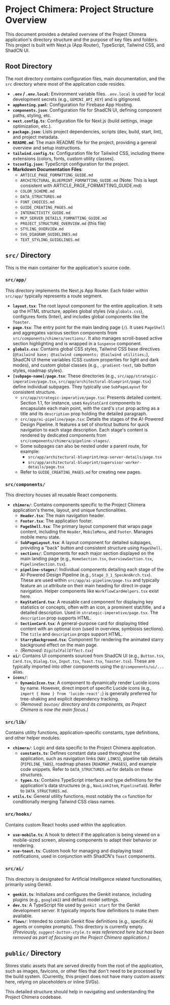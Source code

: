 
# Project Chimera: Project Structure Overview

This document provides a detailed overview of the Project Chimera application's directory structure and the purpose of key files and folders. This project is built with Next.js (App Router), TypeScript, Tailwind CSS, and ShadCN UI.

## Root Directory

The root directory contains configuration files, main documentation, and the `src` directory where most of the application code resides.

*   **`.env` / `.env.local`**: Environment variable files. `.env.local` is used for local development secrets (e.g., `GEMINI_API_KEY`) and is gitignored.
*   **`apphosting.yaml`**: Configuration for Firebase App Hosting.
*   **`components.json`**: Configuration file for ShadCN UI, defining component paths, styling, etc.
*   **`next.config.ts`**: Configuration file for Next.js (build settings, image optimization, etc.).
*   **`package.json`**: Lists project dependencies, scripts (dev, build, start, lint), and project metadata.
*   **`README.md`**: The main README file for the project, providing a general overview and setup instructions.
*   **`tailwind.config.ts`**: Configuration file for Tailwind CSS, including theme extensions (colors, fonts, custom utility classes).
*   **`tsconfig.json`**: TypeScript configuration for the project.
*   **Markdown Documentation Files**:
    *   `ARTICLE_PAGE_FORMATTING_GUIDE.md`
    *   `ARCHITECTURAL_BLUEPRINT_FORMATTING_GUIDE.md` (Note: This is kept consistent with ARTICLE_PAGE_FORMATTING_GUIDE.md)
    *   `COLOR_SCHEME.md`
    *   `DATA_STRUCTURES.md`
    *   `FONT_CHOICES.md`
    *   `GUIDE_CREATING_PAGES.md`
    *   `INTERACTIVITY_GUIDE.md`
    *   `MCP_SERVER_DETAILS_FORMATTING_GUIDE.md`
    *   `PROJECT_STRUCTURE_OVERVIEW.md` (this file)
    *   `STYLING_OVERVIEW.md`
    *   `SVG_DIAGRAM_GUIDELINES.md`
    *   `TEXT_STYLING_GUIDELINES.md`

## `src/` Directory

This is the main container for the application's source code.

### `src/app/`

This directory implements the Next.js App Router. Each folder within `src/app/` typically represents a route segment.

*   **`layout.tsx`**: The root layout component for the entire application. It sets up the HTML structure, applies global styles (via `globals.css`), configures fonts (Inter), and includes global components like the `Toaster`.
*   **`page.tsx`**: The entry point for the main landing page (`/`). It uses `PageShell` and aggregates various section components from `src/components/chimera/sections/`. It also manages scroll-based active section highlighting and is wrapped in a `Suspense` component.
*   **`globals.css`**: Contains global CSS styles, Tailwind CSS base directives (`@tailwind base; @tailwind components; @tailwind utilities;`), ShadCN UI theme variables (CSS custom properties for light and dark modes), and custom global classes (e.g., `.gradient-text`, tab button styles, roadmap styles).
*   **`[subpage-name]/page.tsx`**: These directories (e.g., `src/app/strategic-imperative/page.tsx`, `src/app/architectural-blueprint/page.tsx`) define individual subpages. They typically use `SubPageLayout` for consistent structure.
    *   `src/app/strategic-imperative/page.tsx`: Presents detailed content. Section 1.1, for instance, uses `KeyStatCard` components to encapsulate each main point, with the card's `stat` prop acting as a title and its `description` prop holding the detailed paragraph.
    *   `src/app/ai-pipeline/page.tsx`: Details the stages of the AI-Powered Design Pipeline. It features a set of shortcut buttons for quick navigation to each stage description. Each stage's content is rendered by dedicated components from `src/components/chimera/pipeline-stages/`.
    *   Some subpages can also be nested under a parent route, for example:
        *   `src/app/architectural-blueprint/mcp-server-details/page.tsx`
        *   `src/app/architectural-blueprint/supervisor-worker-details/page.tsx`
    *   Refer to `GUIDE_CREATING_PAGES.md` for creating new pages.

### `src/components/`

This directory houses all reusable React components.

*   **`chimera/`**: Contains components specific to the Project Chimera application's theme, layout, and unique functionalities.
    *   **`Header.tsx`**: The main navigation header.
    *   **`Footer.tsx`**: The application footer.
    *   **`PageShell.tsx`**: The primary layout component that wraps page content, including the `Header`, `MobileMenu`, and `Footer`. Manages mobile menu state.
    *   **`SubPageLayout.tsx`**: A layout component for detailed subpages, providing a "back" button and consistent structure using `PageShell`.
    *   **`sections/`**: Components for each major section displayed on the main landing page (e.g., `HomeSection.tsx`, `OverviewSection.tsx`, `PipelineSection.tsx`).
    *   **`pipeline-stages/`**: Individual components detailing each stage of the AI-Powered Design Pipeline (e.g., `Stage_3_1_SpecAndArch.tsx`). These are used within `src/app/ai-pipeline/page.tsx` and typically feature an `id` attribute on their main heading for direct in-page navigation. Helper components like `WorkflowCardHelpers.tsx` exist here.
    *   **`KeyStatCard.tsx`**: A reusable card component for displaying key statistics or concepts, often with an icon, a prominent stat/title, and a detailed description. Used in `strategic-imperative/page.tsx`. The `description` prop supports HTML.
    *   **`SectionCard.tsx`**: A general-purpose card for displaying titled content with an optional icon (used in overview, symbiosis sections). The `title` and `description` props support HTML.
    *   **`StarryBackground.tsx`**: Component for rendering the animated starry background effect on the main page.
    *   *(Removed: `DigitalFallEffect.tsx`)*
*   **`ui/`**: Contains UI components sourced from ShadCN UI (e.g., `Button.tsx`, `Card.tsx`, `Dialog.tsx`, `Input.tsx`, `Toast.tsx`, `Toaster.tsx`). These are typically imported into other components using the `@/components/ui/...` alias.
*   **`icons/`**:
    *   **`DynamicIcon.tsx`**: A component to dynamically render Lucide icons by name. However, direct import of specific Lucide icons (e.g., `import { Home } from 'lucide-react';`) is generally preferred for tree-shaking and explicit dependency tracking.
    *   *(Removed: `bouton/` directory and its components, as Project Chimera is now the main focus.)*


### `src/lib/`

Contains utility functions, application-specific constants, type definitions, and other helper modules.

*   **`chimera/`**: Logic and data specific to the Project Chimera application.
    *   **`constants.ts`**: Defines constant data used throughout the application, such as navigation links (`NAV_LINKS`), pipeline tab details (`PIPELINE_TABS`), roadmap phases (`ROADMAP_PHASES`), and example code snippets. Refer to `DATA_STRUCTURES.md` for details on these structures.
    *   **`types.ts`**: Contains TypeScript interface and type definitions for the application's data structures (e.g., `NavLinkItem`, `PipelineTab`). Refer to `DATA_STRUCTURES.md`.
*   **`utils.ts`**: General utility functions, most notably the `cn` function for conditionally merging Tailwind CSS class names.

### `src/hooks/`

Contains custom React hooks used within the application.

*   **`use-mobile.ts`**: A hook to detect if the application is being viewed on a mobile-sized screen, allowing components to adapt their behavior or rendering.
*   **`use-toast.ts`**: Custom hook for managing and displaying toast notifications, used in conjunction with ShadCN's `Toast` components.

### `src/ai/`

This directory is designated for Artificial Intelligence related functionalities, primarily using Genkit.

*   **`genkit.ts`**: Initializes and configures the Genkit instance, including plugins (e.g., `googleAI`) and default model settings.
*   **`dev.ts`**: A TypeScript file used by `genkit start` for the Genkit development server. It typically imports flow definitions to make them available.
*   **`flows/`**: Intended to contain Genkit flow definitions (e.g., specific AI agents or complex prompts). This directory is currently empty. *(Previously, `suggest-button-style.ts` was referenced here but has been removed as part of focusing on the Project Chimera application.)*

## `public/` Directory

Stores static assets that are served directly from the root of the application, such as images, favicons, or other files that don't need to be processed by the build system. (Currently, this project does not have many custom assets here, relying on placeholders or inline SVGs).

This detailed structure should help in navigating and understanding the Project Chimera codebase.
